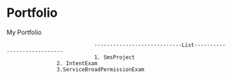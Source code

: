 # Portfolio
My Portfolio

                                ----------------------------List----------------------------
                                1. SmsProject
				    2. IntentExam
				    3.ServiceBroadPermissionExam
